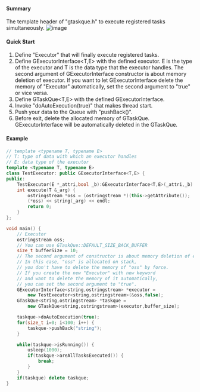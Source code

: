 #### Summary
The template header of "gtaskque.h" to execute registered tasks simultaneously.
![image](https://user-images.githubusercontent.com/33934527/39845060-847b9cce-542e-11e8-85ed-e8f72cc8595b.png)

#### Quick Start
1. Define "Executor" that will finally execute registered tasks.
2. Define GExecutorInterface<T,E> with the defined executor. E is the type of the executor and T is the data type that the executor handles. The second argument of GExecutorInterface constructor is about memory deletion of executor. If you want to let GExecutorInterface delete the memory of "Executor" automatically, set the second argument to "true" or vice versa. 
3. Define GTaskQue<T,E> with the defined GExecutorInterface.
4. Invoke "doAutoExecution(true)" that makes thread start.
5. Push your data to the Queue with "pushBack()".
6. Before exit, delete the allocated memory of GTaskQue. GExecutorInterface will be automatically deleted in the GTaskQue.

#### Example
``` c++
// template <typename T, typename E>
// T: type of data with which an executor handles
// E: data type of the executor
template <typename T, typename E>
class TestExecutor: public GExecutorInterface<T,E> {
public:
	TestExecutor(E *_attri,bool _b):GExecutorInterface<T,E>(_attri,_b) {}
	int execute(T &_arg) {
		ostringstream *oss = (ostringstream *)(this->getAttribute());
		(*oss) << string(_arg) << endl;
		return 0;
	}
};

void main() {
	// Executor
	ostringstream oss;
	// You can use GTaskQue::DEFAULT_SIZE_BACK_BUFFER
	size_t bufferSize = 10; 
	// The second argument of constructor is about memory deletion of executor.
	// In this case, "oss" is allocated on stack, 
	// you don't have to delete the memory of "oss" by force.
	// If you create the new "Executor" with new keyword 
	// and want to delete the memory of it automatically,
	// you can set the second argument to "true".
	GExecutorInterface<string,ostringstream> *executor = 
		new TestExecutor<string,ostringstream>(&oss,false);
	GTaskQue<string,ostringstream> *taskque = 
		new GTaskQue<string,ostringstream>(executor,buffer_size);

	taskque->doAutoExecution(true);
	for(size_t i=0; i<100; i++) {
		taskque->pushBack("string");
	}

	while(taskque->isRunning()) {
		usleep(1000);
		if(taskque->areAllTasksExecuted()) {
			break;
		}
	}
	if(taskque) delete taskque;
}
```
